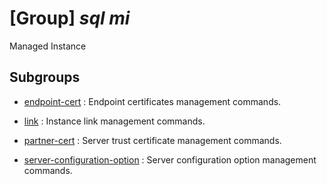 # [Group] _sql mi_

Managed Instance

## Subgroups

- [endpoint-cert](/Commands/sql/mi/endpoint-cert/readme.md)
: Endpoint certificates management commands.

- [link](/Commands/sql/mi/link/readme.md)
: Instance link management commands.

- [partner-cert](/Commands/sql/mi/partner-cert/readme.md)
: Server trust certificate management commands.

- [server-configuration-option](/Commands/sql/mi/server-configuration-option/readme.md)
: Server configuration option management commands.
